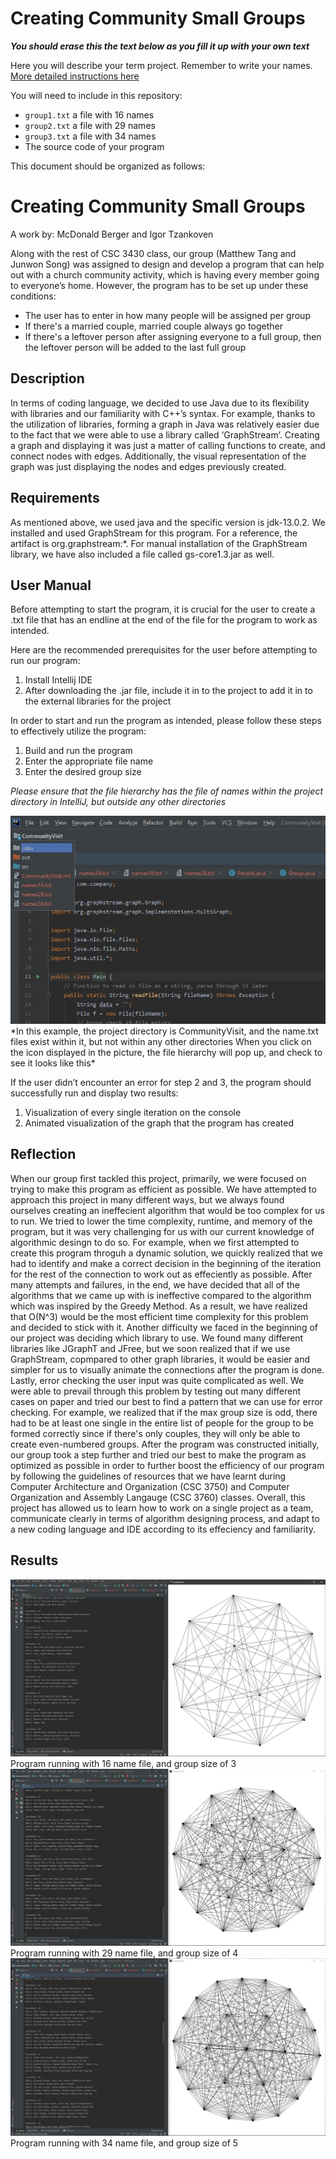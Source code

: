 # Creating Community Small Groups

_**You should erase this the text below as you fill it up with your own text**_

Here you will describe your term project. Remember to write your names.
[More detailed instructions here](SmallGroups-Graph.pdf)

You will need to include in this repository:
- `group1.txt` a file with 16 names
- `group2.txt` a file with 29 names
- `group3.txt` a file with 34 names
- The source code of your program

This document should be organized as follows:

# Creating Community Small Groups
A work by: McDonald Berger and Igor Tzankoven

Along with the rest of CSC 3430 class, our group (Matthew Tang and Junwon Song) was assigned to design and develop a program that can help out with a church community activity, which is having every member going to everyone’s home. However, the program has to be set up under these conditions:
- The user has to enter in how many people will be assigned per group
- If there's a married couple, married couple always go together
- If there's a leftover person after assigning everyone to a full group, then the leftover person will be added to the last full group

## Description
In terms of coding language, we decided to use Java due to its flexibility with libraries and our familiarity with C++’s syntax. For example, thanks to the utilization of libraries, forming a graph in Java was relatively easier due to the fact that we were able to use a library called ‘GraphStream’. Creating a graph and displaying it was just a matter of calling functions to create, and connect nodes with edges. Additionally, the visual representation of the graph was just displaying the nodes and edges previously created.

## Requirements
As mentioned above, we used java and the specific version is jdk-13.0.2. We installed and used GraphStream for this program. For a reference, the artifact is org.graphstream:*. For manual installation of the GraphStream library, we have also included a file called gs-core1.3.jar as well. 

## User Manual
Before attempting to start the program, it is crucial for the user to create a .txt file that has an endline at the end of the file for the program to work as intended. 

Here are the recommended prerequisites for the user before attempting to run our program:
1. Install Intellij IDE
2. After downloading the .jar file, include it in to the project to add it in to the external libraries for the project

In order to start and run the program as intended, please follow these steps to effectively utilize the program:
1. Build and run the program
2. Enter the appropriate file name
3. Enter the desired group size

*Please ensure that the file hierarchy has the file of names within the project directory in IntelliJ, but outside any other directories*

<img src="direct.JPG?raw=true"/>
*In this example, the project directory is CommunityVisit, and the name.txt files exist within it, but not within any other directories
When you click on the icon displayed in the picture, the file hierarchy will pop up, and check to see it looks like this*



If the user didn’t encounter an error for step 2 and 3, the program should successfully run and display two results:
1. Visualization of every single iteration on the console
2. Animated visualization of the graph that the program has created

## Reflection
When our group first tackled this project, primarily, we were focused on trying to make this program as efficient as possible. We have attempted to approach this project in many different ways, but we always found ourselves creating an ineffecient algorithm that would be too complex for us to run. We tried to lower the time complexity, runtime, and memory of the program, but it was very challenging for us with our current knowledge of algorithmic desingn to do so. For example, when we first attempted to create this program throguh a dynamic solution, we quickly realized that we had to identify and make a correct decision in the beginning of the iteration for the rest of the connection to work out as effeciently as possible. After many attempts and failures, in the end, we have decided that all of the algorithms that we came up with is ineffective compared to the algorithm which was inspired by the Greedy Method. As a result, we have realized that O(N^3) would be the most efficient time complexity for this problem and decided to stick with it. Another difficulty we faced in the beginning of our project was deciding which library to use. We found many different libraries like JGraphT and JFree, but we soon realized that if we use GraphStream, copmpared to other graph libraries, it would be easier and simpler for us to visually animate the connections after the program is done. Lastly, error checking the user input was quite complicated as well. We were able to prevail through this problem by testing out many different cases on paper and tried our best to find a pattern that we can use for error checking. For example, we realized that if the max group size is odd, there had to be at least one single in the entire list of people for the group to be formed correctly since if there's only couples, they will only be able to create even-numbered groups. After the program was constructed initially, our group took a step further and tried our best to make the program as optimized as possible in order to further boost the efficiency of our program by following the guidelines of resources that we have learnt during Computer Architecture and Organization (CSC 3750) and Computer Organization and Assembly Langauge (CSC 3760) classes. Overall, this project has allowed us to learn how to work on a single project as a team, communicate clearly in terms of algorithm designing process, and adapt to a new coding language and IDE according to its effeciency and familiarity.

## Results

<img src= "names16.JPG?raw=true"/>
Program running with 16 name file, and group size of 3

<img src="names29.JPG?raw=true"/>
Program running with 29 name file, and group size of 4

<img src="names34.JPG?raw=true"/>
Program running with 34 name file, and group size of 5
